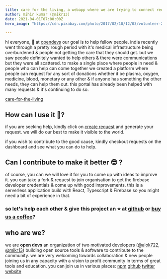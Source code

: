 ```yaml
---
title: care for the living, a webapp where we are trying to connect requestor to donor.
author: mihir kumar (@mikr13)
date: 2021-04-01T07:00:00Z
hero_image: "https://cdn.pixabay.com/photo/2017/02/10/12/03/volunteer-2055010_960_720.png"

---
```

hi everyone, 👋
at [opendevs](https://opendevs.in) our goal is to help fellow people. india recently went through a pretty rough period with it's medical infrastructure being overburdened & people not getting the care that they should get. but we saw people definitely wanted to help others & there were communications but they were all scattered. to make a single place where people in need & people who can help can come together we created a platform where people can request for any sort of donations whether it be plasma, oxygen, medicine, blood, monetary or any other & if anyone has something the other needs, they can help them out. this portal has already been helped with many requests & it's continuing to do so.

[care-for-the-living](https://carefortheliving.org/)

## How can I use it 📜?

if you are seeking help, kindly click on [create request](https://carefortheliving.org/request/create) and generate your request. we will do our best to make it visible to the world.

if you wish to contribute to the good cause, kindly checkout requests on the dashboard and see what you can do to help.

## Can I contribute to make it better 😎 ?

of course, you can we will love it for you to come up with ideas to improve it. you can take a fork & request to join organisation to get the firebase developer credentials & come up with good improvements. this is a serverless application build with React, Typescript & Firebase so you might need a bit of experience in that.

### so let's help each other & give this project an ⭐ at [github](https://github.com/carefortheliving/frontend) or [buy us a coffee](https://www.buymeacoffee.com/opendevs)?

## who are we?

we are **open devs** an organization of two motivated developers ([@alok722](https://github.com/alok722), [@mikr13](https://github.com/mikr13)) building open source tools & software to contribute to the community. we are very welcoming towards collaboration & new people joining us in any capacity with a vision to profit community in terms of great tools and education.
you can join us in various places:
[npm](https://www.npmjs.com/package/fastify-typescript-generator)
[github](https://github.com/open-devs)
[twitter](https://twitter.com/opendevs_2020)
[website](https://opendevs.in)
